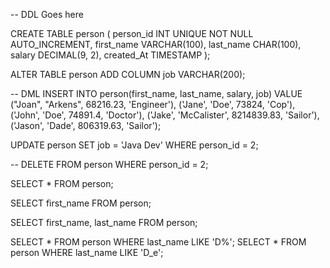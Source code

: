 -- DDL Goes here

CREATE TABLE person (
  person_id INT UNIQUE NOT NULL AUTO_INCREMENT,
  first_name VARCHAR(100),
  last_name CHAR(100),
  salary DECIMAL(9, 2),
  created_At TIMESTAMP
);

ALTER TABLE person ADD COLUMN job VARCHAR(200);

-- DML
INSERT INTO person(first_name, last_name, salary, job) 
VALUE ("Joan", "Arkens", 68216.23, 'Engineer'),
('Jane', 'Doe', 73824, 'Cop'),
('John', 'Doe', 74891.4, 'Doctor'),
('Jake', 'McCalister', 8214839.83, 'Sailor'),
('Jason', 'Dade', 806319.63, 'Sailor');

UPDATE person SET job = 'Java Dev' WHERE person_id = 2;

-- DELETE FROM person WHERE person_id = 2;

SELECT * FROM person;

SELECT first_name FROM person;

SELECT first_name, last_name FROM person;

SELECT * FROM person WHERE last_name LIKE 'D%';
SELECT * FROM person WHERE last_name LIKE 'D_e';